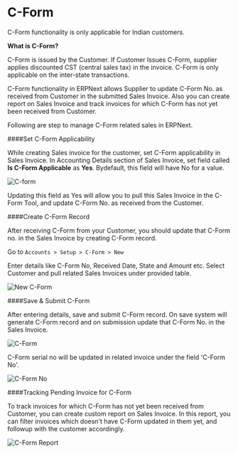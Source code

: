 <h1>C-Form</h1>

C-Form functionality is only applicable for Indian customers.

**What is C-Form?**

C-Form is issued by the Customer. If Customer Issues C-Form, supplier applies discounted CST (central sales tax) in the invoice. C-Form is only applicable on the inter-state transactions.

C-Form functionality in ERPNext allows Supplier to update C-Form No. as received from Customer in the submitted Sales Invoice. Also you can create report on Sales Invoice and track invoices for which C-Form has not yet been received from Customer.

Following are step to manage C-Form related sales in ERPNext.

####Set C-Form Applicability

While creating Sales invoice for the customer, set C-Form applicability in Sales Invoice. In Accounting Details section of Sales Invoice, set field called **Is C-Form Applicable** as **Yes**. Bydefault, this field will have No for a value.
 
![C-form]({{docs_base_url}}/assets/img/articles/Selection_0028c9f9a.png)

Updating this field as Yes will allow you to pull this Sales Invoice in the C-Form Tool, and update C-Form No. as received from the Customer.

####Create C-Form Record

After receiving C-Form from your Customer, you should update that C-Form no. in the Sales Invoice by creating C-Form record.

Go to `Accounts > Setup > C-Form > New`

Enter details like C-Form No, Received Date, State and Amount etc. Select Customer and pull related Sales Invoices under provided table.

![New C-Form]({{docs_base_url}}/assets/img/articles/Selection_020f01c1e.png)

####Save & Submit C-Form

After entering details, save and submit C-Form record. On save system will generate C-Form record and on submission update that C-Form No. in the Sales Invoice.

![C-Form]({{docs_base_url}}/assets/img/articles/Selection_02178f9d6.png)

C-Form serial no will be updated in related invoice under the field 'C-Form No'.

![C-Form No]({{docs_base_url}}/assets/img/articles/Selection_022b7c6d5.png)

####Tracking Pending Invoice for C-Form

To track invoices for which C-Form has not yet been received from Customer, you can create custom report on Sales Invoice. In this report, you can filter invoices which doesn't have C-Form updated in them yet, and followup with the customer accordingly.

![C-Form Report]({{docs_base_url}}/assets/img/articles/Selection_026.png)

<!-- markdown -->
